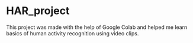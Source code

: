 # HAR_project
This project was made with the help of Google Colab and helped me learn basics of human activity recognition using video clips.
